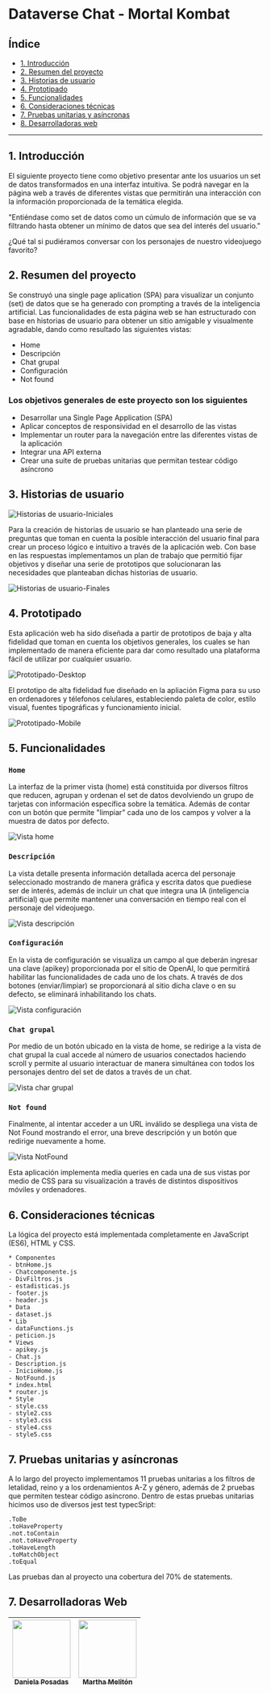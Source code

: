 # Dataverse Chat - Mortal Kombat

## Índice

* [1. Introducción](#1-introducción)
* [2. Resumen del proyecto](#2-resumen-del-proyecto)
* [3. Historias de usuario](#3-historias-de-usuario)
* [4. Prototipado](#4-prototipado)
* [5. Funcionalidades](#5-funcionalidades)
* [6. Consideraciones técnicas](#6-consideraciones-técnicas)
* [7. Pruebas unitarias y asíncronas](#7-pruebas-unitarias-y-asíncronas)
* [8. Desarrolladoras web](#8-desarrolladoras-web)

***

## 1. Introducción

El siguiente proyecto tiene como objetivo presentar ante los usuarios un set de datos transformados en una interfaz intuitiva. Se podrá navegar en la página web a través de diferentes vistas que permitirán una interacción con la información proporcionada de la temática elegida.

"Entiéndase como set de datos como un cúmulo de información que se va filtrando hasta obtener un mínimo de datos que sea del interés del usuario."

¿Qué tal si pudiéramos conversar con los personajes de nuestro videojuego favorito?

## 2. Resumen del proyecto

Se construyó una single page aplication (SPA) para visualizar un conjunto (set) de datos que se ha generado con prompting a través de la inteligencia artificial. Las funcionalidades de esta página web se han estructurado con base en historias de usuario para obtener un sitio amigable y visualmente agradable, dando como resultado las siguientes vistas:

* Home
* Descripción
* Chat grupal
* Configuración
* Not found

### Los objetivos generales de este proyecto son los siguientes

* Desarrollar una Single Page Application (SPA)
* Aplicar conceptos de responsividad en el desarrollo de las vistas
* Implementar un router para la navegación entre las diferentes
  vistas de la aplicación
* Integrar una API externa
* Crear una suite de pruebas unitarias que permitan testear código asíncrono

## 3. Historias de usuario

![Historias de usuario-Iniciales](https://raw.githubusercontent.com/DanielaPosadas/DEV012-dataverse-chat/main/Dataverse-Chat-Recursos/Captura%20de%20pantalla%202023-12-20%20a%20la(s)%205.34.56%20p.m..png)

Para la creación de historias de usuario se han planteado una serie de preguntas que toman en cuenta la posible interacción del usuario final para crear un proceso lógico e intuitivo a través de la aplicación web. Con base en las respuestas implementamos un plan de trabajo que permitió fijar objetivos y diseñar una serie de prototipos que solucionaran las necesidades que planteaban dichas historias de usuario.

![Historias de usuario-Finales](https://raw.githubusercontent.com/DanielaPosadas/DEV012-dataverse-chat/main/Dataverse-Chat-Recursos/Captura%20de%20pantalla%202023-12-20%20a%20la(s)%205.37.04%20p.m..png)

## 4. Prototipado

Esta aplicación web ha sido diseñada a partir de prototipos de baja y alta fidelidad que toman en cuenta los objetivos generales, los cuales se han implementado de manera eficiente para dar como resultado una plataforma fácil de utilizar por cualquier usuario.

![Prototipado-Desktop](https://raw.githubusercontent.com/DanielaPosadas/DEV012-dataverse-chat/main/Dataverse-Chat-Recursos/Captura%20de%20pantalla%202023-12-20%20a%20la(s)%205.35.21%20p.m..png)

El prototipo de alta fidelidad fue diseñado en la apliación Figma para su uso en ordenadores y télefonos celulares, estableciendo paleta de color, estilo visual, fuentes tipográficas y funcionamiento inicial.

![Prototipado-Mobile](https://raw.githubusercontent.com/DanielaPosadas/DEV012-dataverse-chat/main/Dataverse-Chat-Recursos/Captura%20de%20pantalla%202023-12-20%20a%20la(s)%205.36.25%20p.m..png)

## 5. Funcionalidades

### `Home`

La interfaz de la primer vista (home) está constituida por diversos filtros que reducen, agrupan y ordenan el set de datos devolviendo un grupo de tarjetas con información específica sobre la temática. Además de contar con un botón que permite "limpiar" cada uno de los campos y volver a la muestra de datos por defecto.

![Vista home](https://raw.githubusercontent.com/DanielaPosadas/DEV012-dataverse-chat/main/Dataverse-Chat-Recursos/Captura%20de%20pantalla%202023-12-20%20a%20la(s)%205.33.57%20p.m..png)

### `Descripción`

La vista detalle presenta información detallada acerca del personaje seleccionado mostrando de manera gráfica y escrita datos que puediese ser de interés, además de incluir un chat que integra una IA (inteligencia artificial) que permite mantener una conversación en tiempo real con el personaje del videojuego.

![Vista descripción](https://raw.githubusercontent.com/DanielaPosadas/DEV012-dataverse-chat/main/Dataverse-Chat-Recursos/Captura%20de%20pantalla%202023-12-20%20a%20la(s)%205.42.58%20p.m..png)

### `Configuración`

En la vista de configuración se visualiza un campo al que deberán ingresar una clave (apikey) proporcionada por el sitio de OpenAI, lo que permitirá habilitar las funcionalidades de cada uno de los chats. A través de dos botones (enviar/limpiar) se proporcionará al sitio dicha clave o en su defecto, se eliminará inhabilitando los chats.

![Vista configuración](https://raw.githubusercontent.com/DanielaPosadas/DEV012-dataverse-chat/main/Dataverse-Chat-Recursos/Captura%20de%20pantalla%202023-12-20%20a%20la(s)%205.43.13%20p.m..png)

### `Chat grupal`

Por medio de un botón ubicado en la vista de home, se redirige a la vista de chat grupal la cual accede al número de usuarios conectados haciendo scroll y permite al usuario interactuar de manera simultánea con todos los personajes dentro del set de datos a través de un chat.

![Vista char grupal](https://raw.githubusercontent.com/DanielaPosadas/DEV012-dataverse-chat/main/Dataverse-Chat-Recursos/Captura%20de%20pantalla%202023-12-20%20a%20la(s)%205.42.25%20p.m..png)

### `Not found`

Finalmente, al intentar acceder a un URL inválido se despliega una vista de Not Found mostrando el error, una breve descripción y un botón que redirige nuevamente a home.

![Vista NotFound](https://raw.githubusercontent.com/DanielaPosadas/DEV012-dataverse-chat/main/Dataverse-Chat-Recursos/Captura%20de%20pantalla%202023-12-20%20a%20la(s)%205.43.32%20p.m..png)

Esta aplicación implementa media queries en cada una de sus vistas por medio de CSS para su visualización a través de distintos dispositivos móviles y ordenadores.

## 6. Consideraciones técnicas

La lógica del proyecto está implementada completamente en JavaScript (ES6), HTML y CSS.

```
* Componentes
- btnHome.js
- Chatcomponente.js
- DivFiltros.js
- estadisticas.js
- footer.js
- header.js
* Data
- dataset.js
* Lib
- dataFunctions.js
- peticion.js
* Views
- apikey.js
- Chat.js
- Description.js
- InicioHome.js
- NotFound.js
* index.html
* router.js
* Style
- style.css
- style2.css
- style3.css
- style4.css
- style5.css
```

## 7. Pruebas unitarias y asíncronas

A lo largo del proyecto implementamos 11 pruebas unitarias a los filtros de letalidad, reino y a los ordenamientos A-Z y género, además de 2 pruebas que permiten testear código asíncrono. Dentro de estas pruebas unitarias hicimos uso de diversos jest test typecSript:

```
.ToBe
.toHaveProperty
.not.toContain
.not.toHaveProperty
.toHaveLength
.toMatchObject
.toEqual
```
Las pruebas dan al proyecto una cobertura del 70% de statements.

## 7. Desarrolladoras Web

| [<img src="https://avatars.githubusercontent.com/u/144648301?v=4" width=115><br><sub>Daniela Posadas</sub>](https://github.com/DanielaPosadas) |  [<img src="https://avatars.githubusercontent.com/u/144945339?v=4" width=115><br><sub>Martha Melitón</sub>](https://github.com/MarthaMIMS) |
| :---: | :---: |
